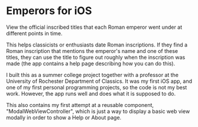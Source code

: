 #  Emperors for iOS

View the official inscribed titles that each Roman emperor went under at different points in time.

This helps classicists or enthusiasts date Roman inscriptions. If they find a Roman inscription that mentions the emperor's name and one of these titles, they can use the title to figure out roughly when the inscription was made (the app contains a help page describing how you can do this).

I built this as a summer college project together with a professor at the University of Rochester Department of Classics. It was my first iOS app, and one of my first personal programming projects, so the code is not my best work. However, the app runs well and does what it is supposed to do.

This also contains my first attempt at a reusable component, "ModalWebViewController", which is just a way to display a basic web view modally in order to show a Help or About page.
